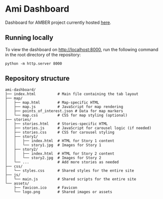 # Ami Dashboard

Dashboard for AMBER project currently hosted [here](https://ami-system.github.io/ami-dashboard/).

## Running locally

To view the dashboard on [http://localhost:8000](http://localhost:8000), run the following command in the root directory of the repository:

```
python -m http.server 8000
```

## Repository structure

```
ami-dashboard/
├── index.html          # Main file containing the tab layout
├── map/
│   ├── map.html        # Map-specific HTML
│   ├── map.js          # JavaScript for map rendering
│   ├── points_of_interest.json # Data for map markers
│   └── map.css         # CSS for map styling (optional)
├── stories/
│   ├── stories.html    # Stories-specific HTML
│   ├── stories.js      # JavaScript for carousel logic (if needed)
│   ├── stories.css     # CSS for carousel styling
│   ├── story1/
│   │   ├── index.html  # HTML for Story 1 content
│   │   └── story1.jpg  # Images for Story 1
│   ├── story2/
│   │   ├── index.html  # HTML for Story 2 content
│   │   └── story2.jpg  # Images for Story 2
│   └── ...             # Add more stories as needed
├── css/
│   └── styles.css      # Shared styles for the entire site
├── js/
│   └── main.js         # Shared scripts for the entire site
└── assets/
    ├── favicon.ico     # Favicon
    └── logo.png        # Shared images or assets
```